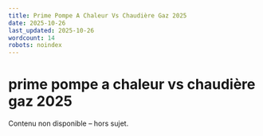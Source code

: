```yaml
---
title: Prime Pompe A Chaleur Vs Chaudière Gaz 2025
date: 2025-10-26
last_updated: 2025-10-26
wordcount: 14
robots: noindex
---
```


# prime pompe a chaleur vs chaudière gaz 2025

Contenu non disponible – hors sujet.